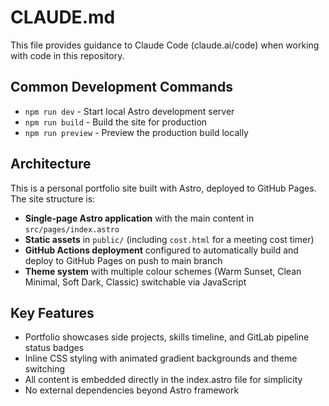 # CLAUDE.md

This file provides guidance to Claude Code (claude.ai/code) when working with code in this repository.

## Common Development Commands

- `npm run dev` - Start local Astro development server
- `npm run build` - Build the site for production
- `npm run preview` - Preview the production build locally

## Architecture

This is a personal portfolio site built with Astro, deployed to GitHub Pages. The site structure is:

- **Single-page Astro application** with the main content in `src/pages/index.astro`
- **Static assets** in `public/` (including `cost.html` for a meeting cost timer)
- **GitHub Actions deployment** configured to automatically build and deploy to GitHub Pages on push to main branch
- **Theme system** with multiple colour schemes (Warm Sunset, Clean Minimal, Soft Dark, Classic) switchable via JavaScript

## Key Features

- Portfolio showcases side projects, skills timeline, and GitLab pipeline status badges
- Inline CSS styling with animated gradient backgrounds and theme switching
- All content is embedded directly in the index.astro file for simplicity
- No external dependencies beyond Astro framework